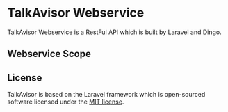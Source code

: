 # TalkAvisor Webservice

TalkAvisor Webservice is a RestFul API which is built by Laravel and Dingo.

## Webservice Scope


## License

TalkAvisor is based on the Laravel framework which is open-sourced software licensed under the [MIT license](http://opensource.org/licenses/MIT).
